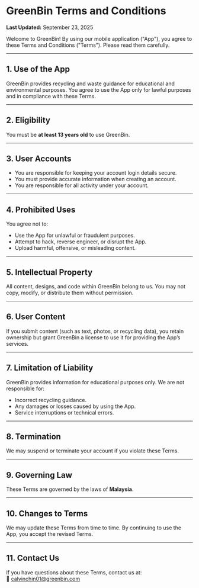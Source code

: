 # GreenBin Terms and Conditions

**Last Updated:** September 23, 2025

Welcome to GreenBin! By using our mobile application ("App"), you agree to these Terms and Conditions ("Terms"). Please read them carefully.

---

## 1. Use of the App
GreenBin provides recycling and waste guidance for educational and environmental purposes. You agree to use the App only for lawful purposes and in compliance with these Terms.

---

## 2. Eligibility
You must be **at least 13 years old** to use GreenBin.

---

## 3. User Accounts
- You are responsible for keeping your account login details secure.
- You must provide accurate information when creating an account.
- You are responsible for all activity under your account.

---

## 4. Prohibited Uses
You agree not to:
- Use the App for unlawful or fraudulent purposes.
- Attempt to hack, reverse engineer, or disrupt the App.
- Upload harmful, offensive, or misleading content.

---

## 5. Intellectual Property
All content, designs, and code within GreenBin belong to us. You may not copy, modify, or distribute them without permission.

---

## 6. User Content
If you submit content (such as text, photos, or recycling data), you retain ownership but grant GreenBin a license to use it for providing the App’s services.

---

## 7. Limitation of Liability
GreenBin provides information for educational purposes only. We are not responsible for:
- Incorrect recycling guidance.
- Any damages or losses caused by using the App.
- Service interruptions or technical errors.

---

## 8. Termination
We may suspend or terminate your account if you violate these Terms.

---

## 9. Governing Law
These Terms are governed by the laws of **Malaysia**.

---

## 10. Changes to Terms
We may update these Terms from time to time. By continuing to use the App, you accept the revised Terms.

---

## 11. Contact Us
If you have questions about these Terms, contact us at:  
📧 calvinchin01@greenbin.com

